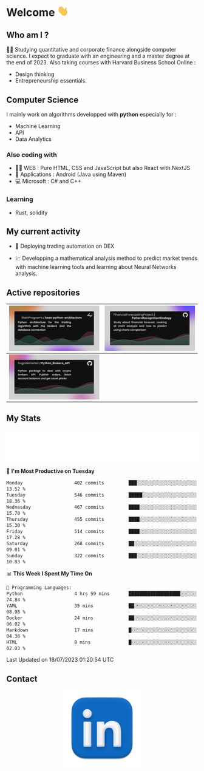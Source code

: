 # Welcome <img src="assets/hello.gif" width="30px"/>

## Who am I ?

:man_student: Studying quantitative and corporate finance alongside computer science.
I expect to graduate with an engineering and a master degree at the end of 2023.
Also taking courses with Harvard Business School Online :

* Design thinking
* Entrepreneurship essentials.

## Computer Science

I mainly work on algorithms developped with **python** especially for :

* Machine Learning
* API
* Data Analytics

### Also coding with

* :man_technologist: WEB : Pure HTML, CSS and JavaScript but also React with NextJS
* :iphone: Applications : Android (Java using Maven)
* :computer: Microsoft : C# and C++

### Learning

* Rust, solidity

## My current activity

* :rocket: Deploying trading automation on DEX

* :chart: Developping a mathematical analysis method to predict market trends with machine learning tools and learning about Neural Networks analysis.

## Active repositories

|[![Python Trading Algorithm](assets/base_python_architecture.png)](https://github.com/SteinPrograms/base-python-architecture)|[![Quantitative Prediction](assets/pattern_recognition_strategy.png)](https://github.com/FinancialForecastingProject/PatternRecognitionStrategy.git)|
| ------------- | ------------- |
|[![Broker SDK](assets/python_brokers_api.png)](https://github.com/hugodemenez/Python_Brokers_API)||

## My Stats

<p align=center>
<img src="metrics.plugin.wakatime.svg" alt="Metrics">
</p>

<!--START_SECTION:waka-->
📅 **I'm Most Productive on Tuesday** 

```text
Monday                   402 commits         ███░░░░░░░░░░░░░░░░░░░░░░   13.52 % 
Tuesday                  546 commits         █████░░░░░░░░░░░░░░░░░░░░   18.36 % 
Wednesday                467 commits         ████░░░░░░░░░░░░░░░░░░░░░   15.70 % 
Thursday                 455 commits         ████░░░░░░░░░░░░░░░░░░░░░   15.30 % 
Friday                   514 commits         ████░░░░░░░░░░░░░░░░░░░░░   17.28 % 
Saturday                 268 commits         ██░░░░░░░░░░░░░░░░░░░░░░░   09.01 % 
Sunday                   322 commits         ███░░░░░░░░░░░░░░░░░░░░░░   10.83 % 
```


📊 **This Week I Spent My Time On** 

```text
💬 Programming Languages: 
Python                   4 hrs 59 mins       ███████████████████░░░░░░   74.84 % 
YAML                     35 mins             ██░░░░░░░░░░░░░░░░░░░░░░░   08.98 % 
Docker                   24 mins             ██░░░░░░░░░░░░░░░░░░░░░░░   06.02 % 
Markdown                 17 mins             █░░░░░░░░░░░░░░░░░░░░░░░░   04.38 % 
HTML                     8 mins              █░░░░░░░░░░░░░░░░░░░░░░░░   02.03 % 
```


 Last Updated on 18/07/2023 01:20:54 UTC
<!--END_SECTION:waka-->

## Contact

<p align=center >
<a href="https://www.linkedin.com/in/hugo-demenez/">
<picture>
  <source media="(prefers-color-scheme: dark)" srcset="assets/linkedin_light.png">
  <img height="200px" width="200px" alt="Linkedin link" src="assets/linkedin.png">
</picture>
</a>
</p>
